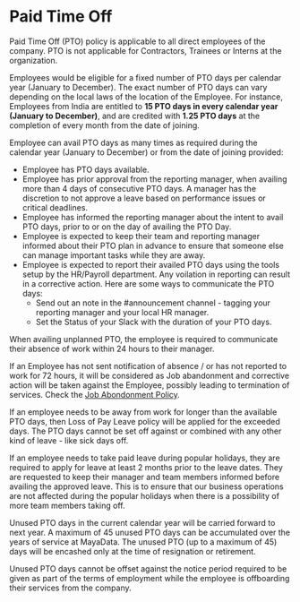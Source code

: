 # Paid Time Off

Paid Time Off (PTO) policy is applicable to all direct employees of the company. PTO is not applicable for Contractors, Trainees or Interns at the organization.

Employees would be eligible for a fixed number of PTO days per calendar year (January to December). The exact number of PTO days can vary depending on the local laws of the location of the Employee. For instance, Employees from India are entitled to **15 PTO days in every calendar year (January to December)**, and are credited with **1.25 PTO days** at the completion of every month from the date of joining.

Employee can avail PTO days as many times as required  during the calendar year (January to December) or from the date of joining provided:
- Employee has PTO days available. 
- Employee has prior approval from the reporting manager, when availing more than 4 days of consecutive PTO days. A manager has the discretion to not approve a leave based on performance issues or critical deadlines.
- Employee has informed the reporting manager about the intent to avail PTO days, prior to or on the day of availing the PTO Day. 
- Employee is expected to keep their team and reporting manager informed about their PTO plan in advance to ensure that someone else can manage important tasks while they are away.
- Employee is expected to report their availed PTO days using the tools setup by the HR/Payroll department. Any voilation in reporting can result in a corrective action. Here are some ways to communicate the PTO days: 
  - Send out an note in the #announcement channel - tagging your reporting manager and your local HR manager. 
  - Set the Status of your Slack with the duration of your PTO days.

When availing unplanned PTO, the employee is required to communicate their absence of work within 24 hours to their manager. 

If an Employee has not sent notification of absence / or has not reported to work for 72 hours, it will be considered as Job abandonment and corrective action will be taken against the Employee, possibly leading to termination of services. Check the [Job Abondonment Policy](./job-abandonment.md). 

If an employee needs to be away from work for longer than the available PTO days, then Loss of Pay Leave policy will be applied for the exceeded days. The PTO days cannot be set off against or combined with any other kind of leave - like sick days off. 

If an employee needs to take paid leave during popular holidays, they are required to apply for leave at least 2 months prior to the leave dates. They are requested to keep their manager and  team members informed before availing the approved leave.  This is to ensure that our business operations are not affected during the popular holidays when there is a possibility of more team members taking off.

Unused PTO days in the current calendar year will be carried forward to next year. A maximum of 45 unused PTO days can be accumulated over the years of service at MayaData. The unused PTO (up to a maximum of 45) days will be encashed only at the time of resignation or retirement.

Unused PTO days cannot be offset against the notice period required to be given as part of the terms of employment while the employee is offboarding their services from the company.
